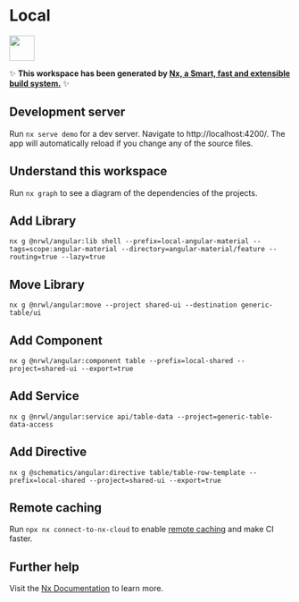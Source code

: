 # Local

<a alt="Nx logo" href="https://nx.dev" target="_blank" rel="noreferrer"><img src="https://raw.githubusercontent.com/nrwl/nx/master/images/nx-logo.png" width="45"></a>

✨ **This workspace has been generated by [Nx, a Smart, fast and extensible build system.](https://nx.dev)** ✨

## Development server

Run `nx serve demo` for a dev server. Navigate to http://localhost:4200/. The app will automatically reload if you change any of the source files.

## Understand this workspace

Run `nx graph` to see a diagram of the dependencies of the projects.

## Add Library

```
nx g @nrwl/angular:lib shell --prefix=local-angular-material --tags=scope:angular-material --directory=angular-material/feature --routing=true --lazy=true
```

## Move Library

```
nx g @nrwl/angular:move --project shared-ui --destination generic-table/ui
```

## Add Component

```
nx g @nrwl/angular:component table --prefix=local-shared --project=shared-ui --export=true
```

## Add Service

```
nx g @nrwl/angular:service api/table-data --project=generic-table-data-access
```

## Add Directive

```
nx g @schematics/angular:directive table/table-row-template --prefix=local-shared --project=shared-ui --export=true
```

## Remote caching

Run `npx nx connect-to-nx-cloud` to enable [remote caching](https://nx.app) and make CI faster.

## Further help

Visit the [Nx Documentation](https://nx.dev) to learn more.
